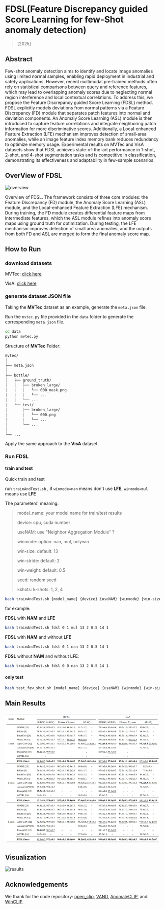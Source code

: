# FDSL(Feature Discrepancy guided Score Learning for few-Shot anomaly detection)

> [2025]

## Abstract

Few-shot anomaly detection aims to identify and locate image anomalies using limited normal samples, enabling rapid deployment in industrial and safety applications. However, recent multimodal pre-trained methods often rely on statistical comparisons between query and reference features, which may lead to overlapping anomaly scores due to neglecting normal region interference and local contextual correlations. To address this, we propose the Feature Discrepancy guided Score Learning (FDSL) method. FDSL explicitly models deviations from normal patterns via a Feature Discrepancy (FD) module that separates patch features into normal and deviation components. An Anomaly Score Learning (ASL) module is then introduced to capture feature correlations and integrate neighboring patch information for more discriminative scores. Additionally, a Local-enhanced Feature Extraction (LFE) mechanism improves detection of small-area anomalies, while an image feature index memory bank reduces redundancy to optimize memory usage. Experimental results on MVTec and VisA datasets show that FDSL achieves state-of-the-art performance in 1-shot, 2-shot, and 4-shot segmentation tasks and is competitive in classification, demonstrating its effectiveness and adaptability in few-sample scenarios.

## OverView of FDSL

![overview](./assets/main-pic.png) 

Overview of FDSL. The framework consists of three core modules: the Feature Discrepancy (FD) module, the Anomaly Score Learning (ASL) module, and the Local-enhanced Feature Extraction (LFE) mechanism. During training, the FD module creates differential feature maps from intermediate features, which the ASL module refines into anomaly score maps using ground truth for optimization. During testing, the LFE mechanism improves detection of small area anomalies, and the outputs from both FD and ASL are merged to form the final anomaly score map.

## How to Run

### download datasets

MVTec: [click here](https://www.mvtec.com/company/research/datasets/mvtec-ad)

VisA: [click here](https://github.com/amazon-science/spot-diff)

### generate dataset JSON file

Taking the **MVTec** dataset as an example, generate the `meta.json` file.

Run the `mvtec.py` file provided in the `data` folder to generate the corresponding `meta.json` file.

~~~bash
cd data
python mvtec.py
~~~

Structure of **MVTec** Folder:

~~~
mvtec/
│
├── meta.json
│
├── bottle/
│   ├── ground_truth/
│   │   ├── broken_large/
│   │   │   └── 000_mask.png
|   |   |   └── ...
│   │   └── ...
│   └── test/
│       ├── broken_large/
│       │   └── 000.png
|       |   └── ...
│       └── ...
│   
└── ...
~~~

Apply the same approach to the **VisA** dataset.

### Run FDSL

#### train and test

Quick train and test

run `trainAndTest.sh` , if `winmode=nan` means don't use **LFE**, `winmode=mul ` means use **LFE**

The parameters' meaning:

> model_name: 			your model name for train/test results
>
> device: 						cpu, cuda number
>
> useNAM:					use "Neighbor Aggregation Module" ?
>
> winmode:					option: nan, mul, onlywin
>
> win-size:					default: 13
>
> win-stride:				default: 2
>
> win-weight:				default: 0.5
>
> seed:							random seed
>
> kshots:						k-shots: 1, 2, 4

~~~bash
bash trainAndTest.sh {model_name} {device} {useNAM} {winmode} {win-size} {win-stride} {win-weight} {seed} {kshots}
~~~

for example:

**FDSL** with **NAM** and **LFE**

~~~bash
bash trainAndTest.sh fdsl 0 1 mul 13 2 0.5 14 1
~~~

**FDSL** with **NAM** and without **LFE**

~~~bash
bash trainAndTest.sh fdsl 0 1 nan 13 2 0.5 14 1
~~~

**FDSL** without **NAM** and without **LFE**:

~~~bash
bash trainAndTest.sh fdsl 0 0 nan 13 2 0.5 14 1
~~~

#### only test

~~~bash
bash test_few_shot.sh {model_name} {device} {useNAM} {winmode} {win-size} {win-stride} {win-weight} {seed} {kshots}
~~~

## Main Results

![results](./assets/main-results.png) 

## Visualization
![results](./assets/vis.png) 

## Acknowledgements

We thank for the code repository: [open_clip](https://github.com/mlfoundations/open_clip), [VAND](https://github.com/ByChelsea/VAND-APRIL-GAN/tree/master), [AnomalyCLIP](https://github.com/zqhang/AnomalyCLIP),  and [WinCLIP](https://github.com/zqhang/Accurate-WinCLIP-pytorch).

